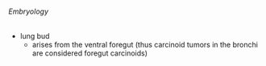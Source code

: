 ###### Embryology

- lung bud
    + arises from the ventral foregut (thus carcinoid tumors in the bronchi are considered foregut carcinoids)